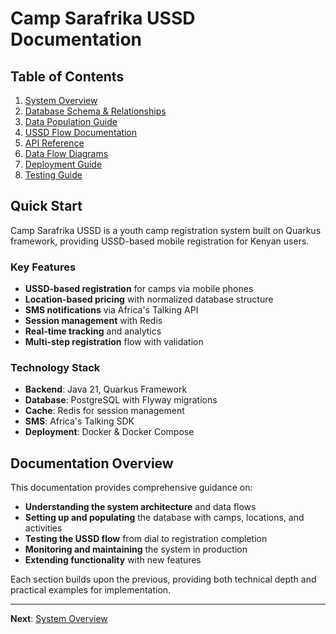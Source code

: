 # Camp Sarafrika USSD Documentation

## Table of Contents

1. [System Overview](./01-SYSTEM_OVERVIEW.md)
2. [Database Schema & Relationships](./02-DATABASE_SCHEMA.md)
3. [Data Population Guide](./03-DATA_POPULATION.md)
4. [USSD Flow Documentation](./04-USSD_FLOW.md)
5. [API Reference](./05-API_REFERENCE.md)
6. [Data Flow Diagrams](./06-DATA_FLOW.md)
7. [Deployment Guide](./07-DEPLOYMENT.md)
8. [Testing Guide](./08-TESTING.md)

## Quick Start

Camp Sarafrika USSD is a youth camp registration system built on Quarkus framework, providing USSD-based mobile registration for Kenyan users.

### Key Features
- **USSD-based registration** for camps via mobile phones
- **Location-based pricing** with normalized database structure
- **SMS notifications** via Africa's Talking API
- **Session management** with Redis
- **Real-time tracking** and analytics
- **Multi-step registration** flow with validation

### Technology Stack
- **Backend**: Java 21, Quarkus Framework
- **Database**: PostgreSQL with Flyway migrations
- **Cache**: Redis for session management
- **SMS**: Africa's Talking SDK
- **Deployment**: Docker & Docker Compose

## Documentation Overview

This documentation provides comprehensive guidance on:

- **Understanding the system architecture** and data flows
- **Setting up and populating** the database with camps, locations, and activities
- **Testing the USSD flow** from dial to registration completion
- **Monitoring and maintaining** the system in production
- **Extending functionality** with new features

Each section builds upon the previous, providing both technical depth and practical examples for implementation.

---

**Next**: [System Overview](./01-SYSTEM_OVERVIEW.md)